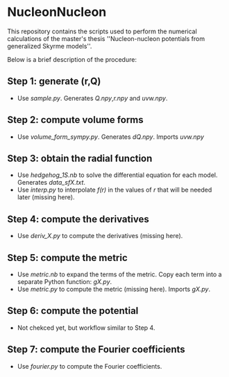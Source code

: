 # NucleonNucleon

This repository contains the scripts used to perform the numerical calculations of the master's thesis ''Nucleon-nucleon potentials from generalized Skyrme models''.

Below is a brief description of the procedure:

## Step 1: generate (r,Q)
- Use _sample.py_. Generates _Q.npy_,_r.npy_ and _uvw.npy_.

## Step 2: compute volume forms
- Use _volume_form_sympy.py_. Generates _dQ.npy_. Imports _uvw.npy_

## Step 3: obtain the radial function
- Use _hedgehog_1S.nb_ to solve the differential equation for each model. Generates _data_sfX.txt_.
- Use _interp.py_ to interpolate _f(r)_ in the values of _r_ that will be needed later (missing here).

## Step 4: compute the derivatives
- Use _deriv_X.py_ to compute the derivatives (missing here).

## Step 5: compute the metric
- Use _metric.nb_ to expand the terms of the metric. Copy each term into a separate Python function: _gX.py_.
- Use _metric.py_ to compute the metric (missing here). Imports _gX.py_.

## Step 6: compute the potential
- Not chekced yet, but workflow similar to Step 4. 

## Step 7: compute the Fourier coefficients
- Use _fourier.py_ to compute the Fourier coefficients. 
